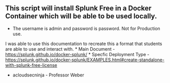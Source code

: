 ## This script will install Splunk Free in a Docker Container which will be able to be used locally. 

- The username is admin and password is password. Not for Production use.

I was able to use this documentation to recreate this a format that students are able to use and interact with.
    * Main Document - https://splunk.github.io/docker-splunk/
    * Specfic Deployment Type - https://splunk.github.io/docker-splunk/EXAMPLES.html#create-standalone-with-splunk-free-license


- acloudsecninja - Professor Weber